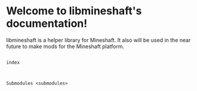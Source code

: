 # Welcome to libmineshaft's documentation!
libmineshaft is a helper library for Mineshaft. It also will be used in the near future to make mods for the Mineshaft platform.

```{toctree}

index



Submodules <submodules>
```
